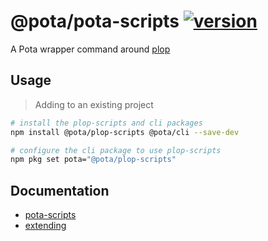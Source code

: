# @pota/pota-scripts [![version](https://img.shields.io/npm/v/@pota/pota-scripts.svg?label=%20)](https://npmjs.org/package/@pota/pota-scripts)

A Pota wrapper command around [plop](https://github.com/plopjs/plop)

## Usage

> Adding to an existing project

```bash
# install the plop-scripts and cli packages
npm install @pota/plop-scripts @pota/cli --save-dev

# configure the cli package to use plop-scripts
npm pkg set pota="@pota/plop-scripts"
```

## Documentation

- [pota-scripts](https://mediamonks.github.io/pota/scripts/pota)
- [extending](https://github.com/mediamonks/pota/blob/main/core/cli/docs/extending.md)
